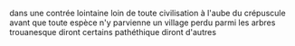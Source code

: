 dans une contrée lointaine
loin de toute civilisation 
à l'aube du crépuscule
avant que toute espèce n'y parvienne
un village
perdu parmi les arbres 
trouanesque diront certains
pathéthique diront d'autres

